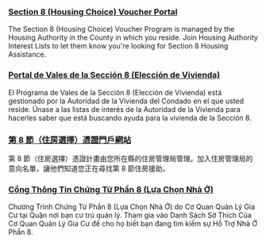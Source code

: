 <RenderIf language="default">

### [Section 8 (Housing Choice) Voucher Portal](https://www.scchousingauthority.org/applicantportal/)

The Section 8 (Housing Choice) Voucher Program is managed by the Housing Authority in the County in which you reside. Join Housing Authority Interest Lists to let them know you're looking for Section 8 Housing Assistance.

</RenderIf>
<RenderIf language="es">

### [Portal de Vales de la Sección 8 (Elección de Vivienda)](https://www.scchousingauthority.org/applicantportal/)

El Programa de Vales de la Sección 8 (Elección de Vivienda) está gestionado por la Autoridad de la Vivienda del Condado en el que usted reside. Únase a las listas de interés de la Autoridad de la Vivienda para hacerles saber que está buscando ayuda para la vivienda de la Sección 8.

</RenderIf>
<RenderIf language="zh">

### [第 8 節（住房選擇）憑證門戶網站](https://www.scchousingauthority.org/applicantportal/)

第 8 節（住房選擇）憑證計畫由您所在縣的住房管理局管理。加入住房管理局的意向名單，讓他們知道您正在尋找第 8 節住房援助。

</RenderIf>
<RenderIf language="vi">

### [Cổng Thông Tin Chứng Từ Phần 8 (Lựa Chọn Nhà Ở)](https://www.scchousingauthority.org/applicantportal/)

Chương Trình Chứng Từ Phần 8 (Lựa Chọn Nhà Ở) do Cơ Quan Quản Lý Gia Cư tại Quận nơi bạn cư trú quản lý. Tham gia vào Danh Sách Sở Thích Của Cơ Quan Quản Lý Gia Cư để cho họ biết bạn đang tìm kiếm sự Hỗ Trợ Nhà Ở Phần 8.

</RenderIf>
